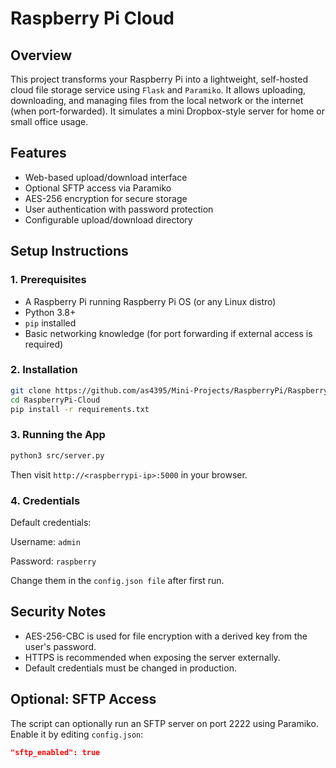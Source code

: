 # Raspberry Pi Cloud

## Overview

This project transforms your Raspberry Pi into a lightweight, self-hosted cloud file storage service using `Flask` and `Paramiko`. It allows uploading, downloading, and managing files from the local network or the internet (when port-forwarded). It simulates a mini Dropbox-style server for home or small office usage.

## Features

- Web-based upload/download interface
- Optional SFTP access via Paramiko
- AES-256 encryption for secure storage
- User authentication with password protection
- Configurable upload/download directory

## Setup Instructions

### 1. Prerequisites

- A Raspberry Pi running Raspberry Pi OS (or any Linux distro)
- Python 3.8+
- `pip` installed
- Basic networking knowledge (for port forwarding if external access is required)

### 2. Installation

```bash
git clone https://github.com/as4395/Mini-Projects/RaspberryPi/RaspberryPi-Cloud.git
cd RaspberryPi-Cloud
pip install -r requirements.txt
```
### 3. Running the App
```bash
python3 src/server.py
```
Then visit `http://<raspberrypi-ip>:5000` in your browser.

### 4. Credentials
Default credentials:

  Username: `admin`

  Password: `raspberry`

Change them in the `config.json file` after first run.

## Security Notes

- AES-256-CBC is used for file encryption with a derived key from the user's password.
- HTTPS is recommended when exposing the server externally.
- Default credentials must be changed in production.

## Optional: SFTP Access

The script can optionally run an SFTP server on port 2222 using Paramiko. Enable it by editing `config.json`:
```json
"sftp_enabled": true
```
